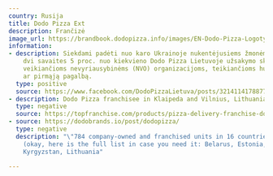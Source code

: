 ```yaml
---
country: Rusija
title: Dodo Pizza Ext
description: Frančizė
image_url: https://brandbook.dodopizza.info/images/EN-Dodo-Pizza-Logotype-Black-letters.svg
information:
- description: Siekdami padėti nuo karo Ukrainoje nukentėjusiems žmonėms, ateinančias
    dvi savaites 5 proc. nuo kiekvieno Dodo Pizza Lietuvoje užsakymo skirsime Ukrainoje
    veikiančioms nevyriausybinėms (NVO) organizacijoms, teikiančioms humanitarinę
    ar pirmąją pagalbą.
  type: positive
  source: https://www.facebook.com/DodoPizzaLietuva/posts/3214114178877214
- description: Dodo Pizza franchisee in Klaipeda and Vilnius, Lithuania
  type: negative
  source: https://topfranchise.com/products/pizza-delivery-franchise-dodo-pizza/
- source: https://dodobrands.io/post/dodopizza/
  type: negative
  description: "\"784 company-owned and franchised units in 16 countries on 3 continents
    (okay, here is the full list in case you need it: Belarus, Estonia, Germany, Kazakhstan,
    Kyrgyzstan, Lithuania"

---
```

